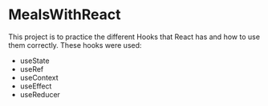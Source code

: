# MealsWithReact
This project is to practice the different Hooks that React has and how to use them correctly. 
These hooks were used:  
- useState  
- useRef  
- useContext  
- useEffect  
- useReducer 
